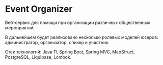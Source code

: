 # Event Organizer
Веб-сервис для помощи при организации различных
общественных мероприятий.

В дальнейшем будет реализовано несколько ролевых
моделей юзеров: администратор, организатор, 
спикер и участник.

Стек технологий:
Java 11, Spring Boot, Spring MVC, MapStruct,
PostgreSQL, Liquibase, Lombok.